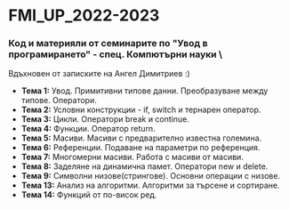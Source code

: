 # FMI_UP_2022-2023
### Код и материяли от семинарите по "Увод в програмирането" - спец. Компютърни науки \
Вдъхновен от записките на Ангел Димитриев :)
 - **Тема  1:**  Увод. Примитивни типове данни. Преобразуване между типове. Оператори.
 - **Тема  2:**  Условни конструкции - if, switch и тернарен оператор.
 - **Тема  3:**  Цикли. Оператори break и continue.
 - **Тема  4:**  Функции. Оператор return.
 - **Тема  5:**  Масиви. Масиви с предварително известна големина.
 - **Тема  6:**  Референции. Подаване на параметри по референция.
 - **Тема  7:**  Многомерни масиви. Работа с масиви от масиви.
 - **Тема  8:**  Заделяне на динамична памет. Оператори new и delete.
 - **Тема  9:**  Символни низове(стрингове). Основни операции с низове.
 - **Тема 13:**  Анализ на алгоритми. Алгоритми за търсене и сортиране.
 - **Тема 14:**  Функций от по-висок ред.
